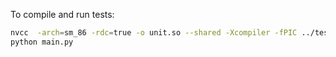 To compile and run tests:


```bash
nvcc  -arch=sm_86 -rdc=true -o unit.so --shared -Xcompiler -fPIC ../tests/unit.cu  ../culingam/basic.cu -I../culingam/include -lnvToolsExt
python main.py
```
